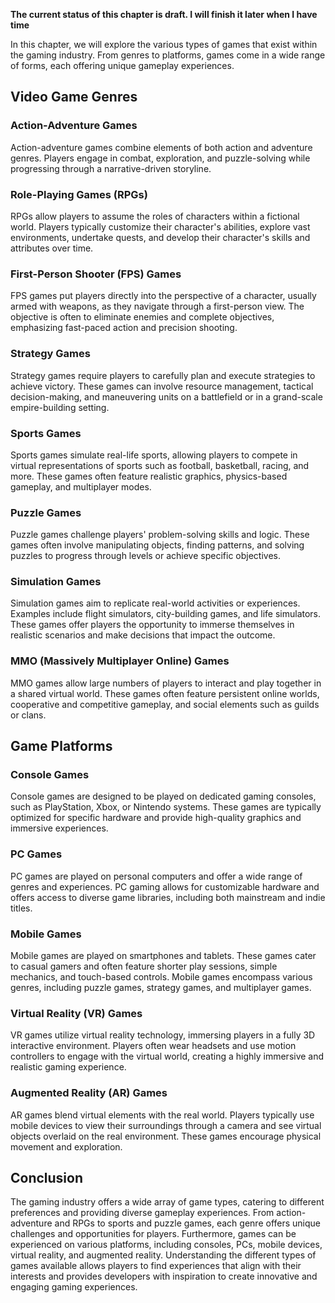 **The current status of this chapter is draft. I will finish it later when I have time**

In this chapter, we will explore the various types of games that exist within the gaming industry. From genres to platforms, games come in a wide range of forms, each offering unique gameplay experiences.

Video Game Genres
-----------------

### Action-Adventure Games

Action-adventure games combine elements of both action and adventure genres. Players engage in combat, exploration, and puzzle-solving while progressing through a narrative-driven storyline.

### Role-Playing Games (RPGs)

RPGs allow players to assume the roles of characters within a fictional world. Players typically customize their character's abilities, explore vast environments, undertake quests, and develop their character's skills and attributes over time.

### First-Person Shooter (FPS) Games

FPS games put players directly into the perspective of a character, usually armed with weapons, as they navigate through a first-person view. The objective is often to eliminate enemies and complete objectives, emphasizing fast-paced action and precision shooting.

### Strategy Games

Strategy games require players to carefully plan and execute strategies to achieve victory. These games can involve resource management, tactical decision-making, and maneuvering units on a battlefield or in a grand-scale empire-building setting.

### Sports Games

Sports games simulate real-life sports, allowing players to compete in virtual representations of sports such as football, basketball, racing, and more. These games often feature realistic graphics, physics-based gameplay, and multiplayer modes.

### Puzzle Games

Puzzle games challenge players' problem-solving skills and logic. These games often involve manipulating objects, finding patterns, and solving puzzles to progress through levels or achieve specific objectives.

### Simulation Games

Simulation games aim to replicate real-world activities or experiences. Examples include flight simulators, city-building games, and life simulators. These games offer players the opportunity to immerse themselves in realistic scenarios and make decisions that impact the outcome.

### MMO (Massively Multiplayer Online) Games

MMO games allow large numbers of players to interact and play together in a shared virtual world. These games often feature persistent online worlds, cooperative and competitive gameplay, and social elements such as guilds or clans.

Game Platforms
--------------

### Console Games

Console games are designed to be played on dedicated gaming consoles, such as PlayStation, Xbox, or Nintendo systems. These games are typically optimized for specific hardware and provide high-quality graphics and immersive experiences.

### PC Games

PC games are played on personal computers and offer a wide range of genres and experiences. PC gaming allows for customizable hardware and offers access to diverse game libraries, including both mainstream and indie titles.

### Mobile Games

Mobile games are played on smartphones and tablets. These games cater to casual gamers and often feature shorter play sessions, simple mechanics, and touch-based controls. Mobile games encompass various genres, including puzzle games, strategy games, and multiplayer games.

### Virtual Reality (VR) Games

VR games utilize virtual reality technology, immersing players in a fully 3D interactive environment. Players often wear headsets and use motion controllers to engage with the virtual world, creating a highly immersive and realistic gaming experience.

### Augmented Reality (AR) Games

AR games blend virtual elements with the real world. Players typically use mobile devices to view their surroundings through a camera and see virtual objects overlaid on the real environment. These games encourage physical movement and exploration.

Conclusion
----------

The gaming industry offers a wide array of game types, catering to different preferences and providing diverse gameplay experiences. From action-adventure and RPGs to sports and puzzle games, each genre offers unique challenges and opportunities for players. Furthermore, games can be experienced on various platforms, including consoles, PCs, mobile devices, virtual reality, and augmented reality. Understanding the different types of games available allows players to find experiences that align with their interests and provides developers with inspiration to create innovative and engaging gaming experiences.
